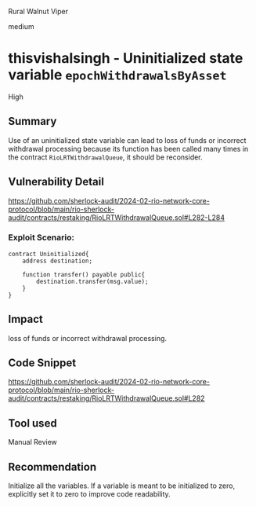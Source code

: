 Rural Walnut Viper

medium

# thisvishalsingh - Uninitialized state variable `epochWithdrawalsByAsset`

 High

## Summary
Use of an uninitialized state variable can lead to loss of funds or incorrect withdrawal processing because its function has been called many times in the contract `RioLRTWithdrawalQueue`, it should be reconsider.

## Vulnerability Detail
https://github.com/sherlock-audit/2024-02-rio-network-core-protocol/blob/main/rio-sherlock-audit/contracts/restaking/RioLRTWithdrawalQueue.sol#L282-L284

### Exploit Scenario:

```solidity
contract Uninitialized{
    address destination;

    function transfer() payable public{
        destination.transfer(msg.value);
    }
}
```


## Impact
loss of funds or incorrect withdrawal processing.

## Code Snippet
https://github.com/sherlock-audit/2024-02-rio-network-core-protocol/blob/main/rio-sherlock-audit/contracts/restaking/RioLRTWithdrawalQueue.sol#L282

## Tool used

Manual Review

## Recommendation
Initialize all the variables. If a variable is meant to be initialized to zero, explicitly set it to zero to improve code readability.